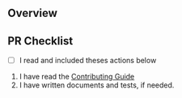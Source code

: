## Overview

<!--
    A clear and concise description of what this pr is about.
 -->

## PR Checklist

- [ ] I read and included theses actions below

1. I have read the [Contributing Guide](https://github.com/JinMuGo/obsidian-theme-by-folder/blob/main/.github/CONTRIBUTING.md)
2. I have written documents and tests, if needed.
